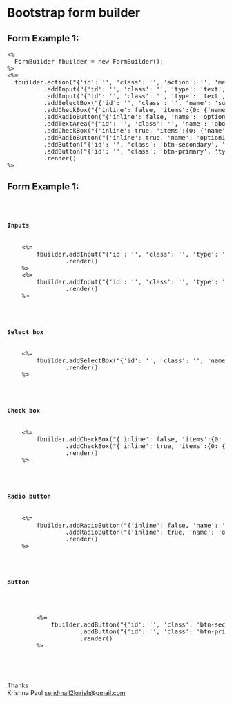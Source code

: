 # Bootstrap form builder

## Form Example 1: 

<pre>
<%
  FormBuilder fbuilder = new FormBuilder();
%>
<%=
  fbuilder.action("{'id': '', 'class': '', 'action': '', 'method': 'POST'}")
          .addInput("{'id': '', 'class': '', 'type': 'text',  'name': 'fname', 'required': true, 'value': '', 'title': 'First Name:', 'placeholder': 'Enter your first name'}")
          .addInput("{'id': '', 'class': '', 'type': 'text',  'name': 'lname', 'required': true, 'value': '', 'title': 'Last Name:', 'placeholder': 'Enter your last name'}")
          .addSelectBox("{'id': '', 'class': '', 'name': 'subject', 'required': true, 'values': 'English,Math,Programming', 'title': 'Subject:', 'multiple': false}")
          .addCheckBox("{'inline': false, 'items':{0: {'name': 'option1', 'title': 'Option 1', 'value': 'opt1'}, 1: {'name': 'option2', 'title': 'Option 2','value': 'opt2'}}}")
          .addRadioButton("{'inline': false, 'name': 'option1', 'items':{0: {'title': 'Option 1', 'value': 'opt1'}, 1: {'title': 'Option 2','value': 'opt2'}}}")
          .addTextArea("{'id': '', 'class': '', 'name': 'about', 'required': false, 'value': '', 'title': 'About:', 'placeholder': 'Enter about yourself'}")
          .addCheckBox("{'inline': true, 'items':{0: {'name': 'option12', 'title': 'Option 1', 'value': 'opt1'}, 1: {'name': 'option21', 'title': 'Option 2','value': 'opt2'}}}")
          .addRadioButton("{'inline': true, 'name': 'option1', 'items':{0: {'title': 'Option 1', 'value': 'opt1'}, 1: {'title': 'Option 2','value': 'opt2'}}}")
          .addButton("{'id': '', 'class': 'btn-secondary', 'type': 'reset', 'title': 'Reset'}")
          .addButton("{'id': '', 'class': 'btn-primary', 'type': 'submit', 'title': 'Submit'}")
          .render()
%>
</pre>

## Form Example 1: 

<pre>
<form method="POST" action="">
    <h4>Inputs</h4>
    <%= 
        fbuilder.addInput("{'id': '', 'class': '', 'type': 'text',  'name': 'fname', 'required': true, 'value': '', 'title': 'First Name:', 'placeholder': 'Enter your first name'}")
                .render() 
    %>
    <%= 
        fbuilder.addInput("{'id': '', 'class': '', 'type': 'text',  'name': 'lname', 'required': true, 'value': '', 'title': 'Last Name:', 'placeholder': 'Enter your last name'}")
                .render() 
    %>
    <br>
    <h4>Select box</h4>
    <%= 
        fbuilder.addSelectBox("{'id': '', 'class': '', 'name': 'subject', 'required': true, 'values': 'English,Math,Programming', 'title': 'Subject:', 'multiple': false}")
                .render() 
    %>
    <br>
    <h4>Check box</h4>
    <%= 
        fbuilder.addCheckBox("{'inline': false, 'items':{0: {'name': 'option1', 'title': 'Option 1', 'value': 'opt1'}, 1: {'name': 'option2', 'title': 'Option 2','value': 'opt2'}}}")
                .addCheckBox("{'inline': true, 'items':{0: {'name': 'option12', 'title': 'Option 1', 'value': 'opt1'}, 1: {'name': 'option21', 'title': 'Option 2','value': 'opt2'}}}")
                .render() 
    %>
    <br>
    <h4>Radio button</h4>
    <%= 
        fbuilder.addRadioButton("{'inline': false, 'name': 'option1', 'items':{0: {'title': 'Option 1', 'value': 'opt1'}, 1: {'title': 'Option 2','value': 'opt2'}}}")
                .addRadioButton("{'inline': true, 'name': 'option1', 'items':{0: {'title': 'Option 1', 'value': 'opt1'}, 1: {'title': 'Option 2','value': 'opt2'}}}")
                .render() 
    %>
    <br>
    <h4>Button</h4>
    <div class="btn-group">
        <%= 
            fbuilder.addButton("{'id': '', 'class': 'btn-secondary', 'type': 'reset', 'title': 'Reset'}")
                    .addButton("{'id': '', 'class': 'btn-primary', 'type': 'submit', 'title': 'Submit'}")
                    .render() 
        %>
    </div>
</form>
</pre>


Thanks \
Krishna Paul <sendmail2krrish@gmail.com>
